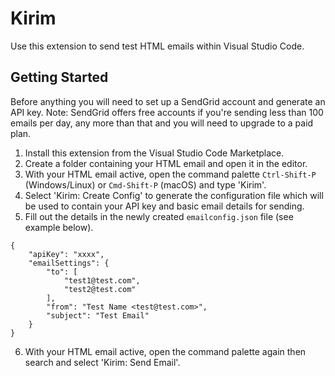 # Kirim

Use this extension to send test HTML emails within Visual Studio Code.

## Getting Started

Before anything you will need to set up a SendGrid account and generate an API key. Note: SendGrid offers free accounts if you're sending less than 100 emails per day, any more than that and you will need to upgrade to a paid plan.

1. Install this extension from the Visual Studio Code Marketplace.
2. Create a folder containing your HTML email and open it in the editor.
3. With your HTML email active, open the command palette `Ctrl-Shift-P` (Windows/Linux) or `Cmd-Shift-P` (macOS) and type 'Kirim'.
4. Select 'Kirim: Create Config' to generate the configuration file which will be used to contain your API key and basic email details for sending.
5. Fill out the details in the newly created `emailconfig.json` file (see example below).
```
{
    "apiKey": "xxxx",
    "emailSettings": {
        "to": [
            "test1@test.com",
            "test2@test.com"
        ],
        "from": "Test Name <test@test.com>",
        "subject": "Test Email"
    }
}
```
6. With your HTML email active, open the command palette again then search and select 'Kirim: Send Email'.